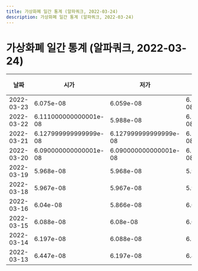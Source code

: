 ```yaml
---
title: 가상화폐 일간 통계 (알파쿼크, 2022-03-24)
description: 가상화폐 일간 통계 (알파쿼크, 2022-03-24)
---
```



가상화폐 일간 통계 (알파쿼크, 2022-03-24)
===

|날짜|시가|저가|고가|종가|비고|
|--|--|--|--|--|--|
|2022-03-23|6.075e-08|6.059e-08|6.203999999999999e-08|6.203999999999999e-08|    |
|2022-03-22|6.111000000000001e-08|5.988e-08|6.111000000000001e-08|5.988e-08|    |
|2022-03-21|6.127999999999999e-08|6.127999999999999e-08|6.127999999999999e-08|6.127999999999999e-08|    |
|2022-03-20|6.090000000000001e-08|6.090000000000001e-08|6.198999999999999e-08|6.127e-08|    |
|2022-03-19|5.968e-08|5.968e-08|5.968e-08|5.968e-08|    |
|2022-03-18|5.967e-08|5.967e-08|5.967e-08|5.967e-08|    |
|2022-03-16|6.04e-08|5.866e-08|6.04e-08|5.878e-08|    |
|2022-03-15|6.088e-08|6.08e-08|6.088e-08|6.08e-08|    |
|2022-03-14|6.197e-08|6.088e-08|6.197e-08|6.088e-08|    |
|2022-03-13|6.447e-08|6.197e-08|6.447e-08|6.197e-08|    |
